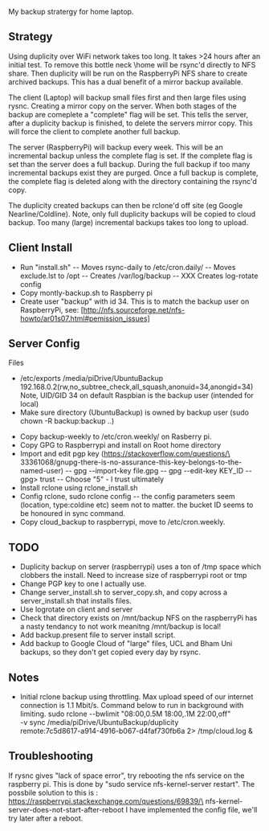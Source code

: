 My backup stratergy for home laptop.

Strategy
--
Using duplicity over WiFi network takes too long. It takes >24 hours after an 
initial test. To remove this bottle neck \home will be rsync'd directly to NFS 
share. Then duplicity will be run on the RaspberryPi NFS share to create 
archived backups. This has a dual benefit of a mirror backup available.

The client (Laptop) will backup small files first and then large files using
rysnc. Creating a mirror copy on the server. When both stages of the backup 
are comeplete a "complete" flag will be set. This tells the server, after 
a duplicity backup is finished, to delete the servers mirror copy. This will 
force the client to complete another full backup.

The server (RaspberryPi) will backup every week. This will be an incremental 
backup unless the complete flag is set. If the complete flag is set than the
server does a full backup. During the full backup if too many incremental
backups exist they are purged. Once a full backup is complete, the complete
flag is deleted along with the directory containing the rsync'd copy. 

The duplicity created backups can then be rclone'd off site (eg Google 
Nearline/Coldline). Note, only full duplicity backups will be copied to cloud
backup. Too many (large) incremental backups takes too long to upload.


Client Install
--
- Run "install.sh"
-- Moves rsync-daily to /etc/cron.daily/
-- Moves exclude.lst to /opt
-- Creates /var/log/backup
-- XXX Creates log-rotate config
- Copy montly-backup.sh to Raspberry pi
- Create user "backup" with id 34. This is to match the backup user on
RaspberryPi, see:
[http://nfs.sourceforge.net/nfs-howto/ar01s07.html#pemission_issues]


Server Config
---
Files
* /etc/exports 
/media/piDrive/UbuntuBackup     192.168.0.2(rw,no_subtree_check,all_squash,anonuid=34,anongid=34)
Note, UID/GID 34 on default Raspbian is the backup user (intended for local)
* Make sure directory (UbuntuBackup) is owned by backup user (sudo chown -R backup:backup ..)
- Copy backup-weekly to /etc/cron.weekly/ on Rasberry pi.
- Copy GPG to Raspberrypi and install on Root home directory
- Import and edit pgp key (https://stackoverflow.com/questions/\
33361068/gnupg-there-is-no-assurance-this-key-belongs-to-the-named-user)
-- gpg --import-key file.gpg
-- gpg --edit-key KEY_ID
-- gpg> trust
-- Choose "5" - I trust ultimately
- Install rclone using rclone_install.sh
- Config rclone, sudo rclone config
-- the config parameters seem (location, type:coldine etc) seem not to matter.
    the bucket ID seems to be honoured in sync command.
- Copy cloud_backup to raspberrypi, move to /etc/cron.weekly.

 
TODO
--
* Duplicity backup on server (raspberrypi) uses a ton of /tmp space which
clobbers the install. Need to increase size of raspberrypi root or tmp 
* Change PGP key to one I actually use.
* Change server_install.sh to server_copy.sh, and copy across a
server_install.sh that installs files.
* Use logrotate on client and server
* Check that directory exists on /mnt/backup NFS on the raspberryPi has a nasty
tendancy to not work meanitng /mnt/backup is local!
* Add backup.present file to server install script.
* Add backup to Google Cloud of "large" files, UCL and Bham Uni backups, so
they don't get copied every day by rsync.

Notes
--
* Initial rclone backup using throttling. Max upload speed of our internet
connection is 1.1 Mbit/s. Command below to run in background with limiting.
sudo rclone --bwlimit "08:00,0.5M 18:00,.1M 22:00,off" \
    -v sync /media/piDrive/UbuntuBackup/duplicity \
    remote:7c5d8617-a914-4916-b067-d4faf730fb6a 2> /tmp/cloud.log & 

Troubleshooting
--

If rysnc gives "lack of space error", try rebooting the nfs service on the
raspberry pi. This is done by "sudo service nfs-kernel-server restart". The 
possbile solution to this is :
https://raspberrypi.stackexchange.com/questions/69839/\
    nfs-kernel-server-does-not-start-after-reboot
I have implemented the config file, we'll try later after a reboot.

